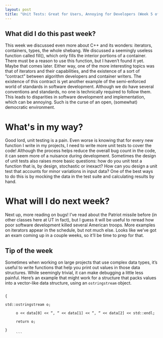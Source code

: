 ```yaml
---
layout: post
title: "Unit Tests: Great for Users, Annoying for Developers (Week 5 of OOP)"
---
```


## What did I do this past week?
This week we discussed even more about C++ and its wonders: iterators, containers, types, the whole shebang. We discussed a seemingly useless function called fill(), which only fills the interior portions of a container. There must be a reason to use this function, but I haven’t found it yet. Maybe that comes later. Either way, one of the more interesting topics was that of iterators and their capabilities, and the existence of a sort of “contract” between algorithm developers and container writers. The existence of this contract is yet another example of the semi-enforced world of standards in software development. Although we do have several conventions and standards, no one is technically required to follow them. This leads to disparities in software development and implementation, which can be annoying. Such is the curse of an open, (somewhat) democratic environment.

# What's in my way?
Good lord, unit testing is a pain. Even worse is knowing that for every new function I write in my projects, I need to write more unit tests to cover the code! Although the process helps reduce the overall bug count in the code, it can seem more of a nuisance during development. Sometimes the design of unit tests also raises more basic questions: how do you unit test a function that is, by design, stochastic or inexact? How can you design a unit test that accounts for minor variations in input data? One of the best ways to do this is by mocking the data in the test suite and calculating results by hand.

# What will I do next week?
Next up, more reading on bugs! I’ve read about the Patriot missile before (in other classes here at UT in fact), but I guess it will be useful to reread how poor software development killed several American troops. More examples on iterators appear in the schedule, but not much else. Looks like we’ve got an exam coming up in a couple weeks, so it’ll be time to prep for that.

## Tip of the week
Sometimes when working on large projects that use complex data types, it’s useful to write functions that help you print out values in those data structures. While seemingly trivial, it can make debugging a little less painful. Here’s an example that might work for a structure that packs values into a vector-like data structure, using an `ostringstream` object.

```static void printData(typeT data)

{

std::ostringstream o;
     
     o << data[0] << “, “ << data[1] << “, “ << data[2] << std::endl;
     
     return o;

}
     ```

